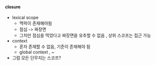 #### closure 
- lexical scope 
  - 맥락이 존재해야됨 
  - 점심 -> 짜장면
  - 그치만 점심을 먹었다고 짜장면을 유추할 수  없음 , 상위 스코프는 접근 가능
- context 
  - 혼자 존재할 수 없음, 기준이 존재해야 됨 
  - global context , ~
- 그럼 모든 단무지는 스코프?
